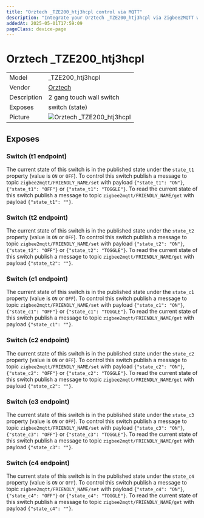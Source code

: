 ```yaml
---
title: "Orztech _TZE200_htj3hcpl control via MQTT"
description: "Integrate your Orztech _TZE200_htj3hcpl via Zigbee2MQTT with whatever smart home infrastructure you are using without the vendor's bridge or gateway."
addedAt: 2025-05-01T17:59:09
pageClass: device-page
---
```


<!-- !!!! -->
<!-- ATTENTION: This file is auto-generated through docgen! -->
<!-- You can only edit the "Notes"-Section between the two comment lines "Notes BEGIN" and "Notes END". -->
<!-- Do not use h1 or h2 heading within "## Notes"-Section. -->
<!-- !!!! -->

# Orztech _TZE200_htj3hcpl

|     |     |
|-----|-----|
| Model | _TZE200_htj3hcpl  |
| Vendor  | [Orztech](/supported-devices/#v=Orztech)  |
| Description | 2 gang touch wall switch |
| Exposes | switch (state) |
| Picture | ![Orztech _TZE200_htj3hcpl](https://www.zigbee2mqtt.io/images/devices/_TZE200_htj3hcpl.png) |


<!-- Notes BEGIN: You can edit here. Add "## Notes" headline if not already present. -->


<!-- Notes END: Do not edit below this line -->




## Exposes

### Switch (t1 endpoint)
The current state of this switch is in the published state under the `state_t1` property (value is `ON` or `OFF`).
To control this switch publish a message to topic `zigbee2mqtt/FRIENDLY_NAME/set` with payload `{"state_t1": "ON"}`, `{"state_t1": "OFF"}` or `{"state_t1": "TOGGLE"}`.
To read the current state of this switch publish a message to topic `zigbee2mqtt/FRIENDLY_NAME/get` with payload `{"state_t1": ""}`.

### Switch (t2 endpoint)
The current state of this switch is in the published state under the `state_t2` property (value is `ON` or `OFF`).
To control this switch publish a message to topic `zigbee2mqtt/FRIENDLY_NAME/set` with payload `{"state_t2": "ON"}`, `{"state_t2": "OFF"}` or `{"state_t2": "TOGGLE"}`.
To read the current state of this switch publish a message to topic `zigbee2mqtt/FRIENDLY_NAME/get` with payload `{"state_t2": ""}`.

### Switch (c1 endpoint)
The current state of this switch is in the published state under the `state_c1` property (value is `ON` or `OFF`).
To control this switch publish a message to topic `zigbee2mqtt/FRIENDLY_NAME/set` with payload `{"state_c1": "ON"}`, `{"state_c1": "OFF"}` or `{"state_c1": "TOGGLE"}`.
To read the current state of this switch publish a message to topic `zigbee2mqtt/FRIENDLY_NAME/get` with payload `{"state_c1": ""}`.

### Switch (c2 endpoint)
The current state of this switch is in the published state under the `state_c2` property (value is `ON` or `OFF`).
To control this switch publish a message to topic `zigbee2mqtt/FRIENDLY_NAME/set` with payload `{"state_c2": "ON"}`, `{"state_c2": "OFF"}` or `{"state_c2": "TOGGLE"}`.
To read the current state of this switch publish a message to topic `zigbee2mqtt/FRIENDLY_NAME/get` with payload `{"state_c2": ""}`.

### Switch (c3 endpoint)
The current state of this switch is in the published state under the `state_c3` property (value is `ON` or `OFF`).
To control this switch publish a message to topic `zigbee2mqtt/FRIENDLY_NAME/set` with payload `{"state_c3": "ON"}`, `{"state_c3": "OFF"}` or `{"state_c3": "TOGGLE"}`.
To read the current state of this switch publish a message to topic `zigbee2mqtt/FRIENDLY_NAME/get` with payload `{"state_c3": ""}`.

### Switch (c4 endpoint)
The current state of this switch is in the published state under the `state_c4` property (value is `ON` or `OFF`).
To control this switch publish a message to topic `zigbee2mqtt/FRIENDLY_NAME/set` with payload `{"state_c4": "ON"}`, `{"state_c4": "OFF"}` or `{"state_c4": "TOGGLE"}`.
To read the current state of this switch publish a message to topic `zigbee2mqtt/FRIENDLY_NAME/get` with payload `{"state_c4": ""}`.

